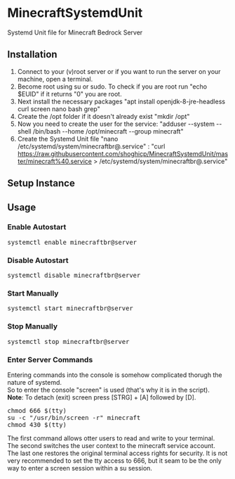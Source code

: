 # MinecraftSystemdUnit
Systemd Unit file for Minecraft Bedrock Server

## Installation
1. Connect to your (v)root server or if you want to run the server on your machine, open a terminal.<br />
2. Become root using su or sudo. To check if you are root run "echo $EUID" if it returns "0" you are root.<br />
3. Next install the necessary packages "apt install openjdk-8-jre-headless curl screen nano bash grep"<br />
4. Create the /opt folder if it doesn't already exist "mkdir /opt"<br />
5. Now you need to create the user for the service: "adduser --system --shell /bin/bash --home /opt/minecraft --group minecraft"<br />
6. Create the Systemd Unit file "nano /etc/systemd/system/minecraftbr@.service" : "curl https://raw.githubusercontent.com/shoghicp/MinecraftSystemdUnit/master/minecraft%40.service > /etc/systemd/system/minecraftbr@.service"<br />

## Setup Instance


## Usage
### Enable Autostart
<pre>systemctl enable minecraftbr@server</pre>
### Disable Autostart
<pre>systemctl disable minecraftbr@server</pre>
### Start Manually
<pre>systemctl start minecraftbr@server</pre>
### Stop Manually
<pre>systemctl stop minecraftbr@server</pre>
### Enter Server Commands
Entering commands into the console is somehow complicated thorugh the nature of systemd.<br />
So to enter the console "screen" is used (that's why it is in the script).<br />
<b>Note</b>: To detach (exit) screen press [STRG] + [A] followed by [D].<br />
<pre>
chmod 666 $(tty)
su -c "/usr/bin/screen -r" minecraft
chmod 430 $(tty)
</pre>
The first command allows otter users to read and write to your terminal.<br />
The second switches the user context to the minecraft service account.<br />
The last one restores the original terminal access rights for security. It is not very recommended to set the tty access to 666, but it seam to be the only way to enter a screen session within a su session.<br />

